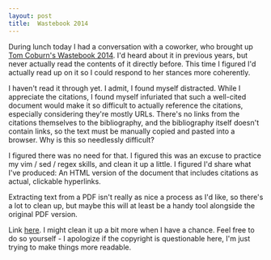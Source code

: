 ```yaml
---
layout:	post
title:	Wastebook 2014
---
```


During lunch today I had a conversation with a coworker, who brought up [Tom Coburn's Wastebook 2014](http://coburn.senate.gov/public//index.cfm?a=Files.Serve&File_id=8027c30b-ce84-48bf-ae81-be99ac74eb12). I'd heard about it in previous years, but never actually read the contents of it directly before. This time I figured I'd actually read up on it so I could respond to her stances more coherently.

I haven't read it through yet. I admit, I found myself distracted. While I appreciate the citations, I found myself infuriated that such a well-cited document would make it so difficult to actually reference the citations, especially considering they're mostly URLs. There's no links from the citations themselves to the bibliography, and the bibliography itself doesn't contain links, so the text must be manually copied and pasted into a browser. Why is this so needlessly difficult?

I figured there was no need for that. I figured this was an excuse to practice my vim / sed / regex skills, and clean it up a little. I figured I'd share what I've produced: An HTML version of the document that includes citations as actual, clickable hyperlinks.

Extracting text from a PDF isn't really as nice a process as I'd like, so there's a lot to clean up, but maybe this will at least be a handy tool alongside the original PDF version.

Link [here](../data/wastebook2014.html). I might clean it up a bit more when I have a chance. Feel free to do so yourself - I apologize if the copyright is questionable here, I'm just trying to make things more readable.
